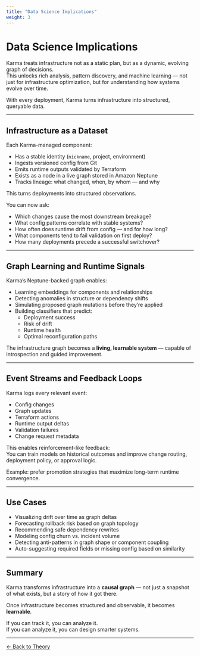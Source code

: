 ```yaml
---
title: "Data Science Implications"
weight: 3
---
```


# Data Science Implications

Karma treats infrastructure not as a static plan, but as a dynamic, evolving graph of decisions.  
This unlocks rich analysis, pattern discovery, and machine learning — not just for infrastructure optimization, but for understanding how systems evolve over time.

With every deployment, Karma turns infrastructure into structured, queryable data.

---

## Infrastructure as a Dataset

Each Karma-managed component:

- Has a stable identity (`nickname`, project, environment)
- Ingests versioned config from Git
- Emits runtime outputs validated by Terraform
- Exists as a node in a live graph stored in Amazon Neptune
- Tracks lineage: what changed, when, by whom — and why

This turns deployments into structured observations.

You can now ask:

- Which changes cause the most downstream breakage?
- What config patterns correlate with stable systems?
- How often does runtime drift from config — and for how long?
- What components tend to fail validation on first deploy?
- How many deployments precede a successful switchover?

---

## Graph Learning and Runtime Signals

Karma’s Neptune-backed graph enables:

- Learning embeddings for components and relationships
- Detecting anomalies in structure or dependency shifts
- Simulating proposed graph mutations before they’re applied
- Building classifiers that predict:
  - Deployment success
  - Risk of drift
  - Runtime health
  - Optimal reconfiguration paths

The infrastructure graph becomes a **living, learnable system** — capable of introspection and guided improvement.

---

## Event Streams and Feedback Loops

Karma logs every relevant event:

- Config changes
- Graph updates
- Terraform actions
- Runtime output deltas
- Validation failures
- Change request metadata

This enables reinforcement-like feedback:  
You can train models on historical outcomes and improve change routing, deployment policy, or approval logic.

Example: prefer promotion strategies that maximize long-term runtime convergence.

---

## Use Cases

- Visualizing drift over time as graph deltas  
- Forecasting rollback risk based on graph topology  
- Recommending safe dependency rewrites  
- Modeling config churn vs. incident volume  
- Detecting anti-patterns in graph shape or component coupling  
- Auto-suggesting required fields or missing config based on similarity

---

## Summary

Karma transforms infrastructure into a **causal graph** — not just a snapshot of what exists, but a story of how it got there.

Once infrastructure becomes structured and observable, it becomes **learnable**.

If you can track it, you can analyze it.  
If you can analyze it, you can design smarter systems.

---

[← Back to Theory](/theory/)
